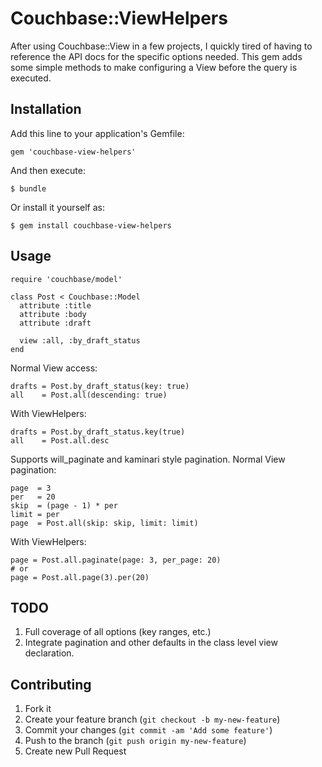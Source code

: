 # Couchbase::ViewHelpers

After using Couchbase::View in a few projects, I quickly tired of having to reference the API
docs for the specific options needed.  This gem adds some simple methods to make configuring
a View before the query is executed.

## Installation

Add this line to your application's Gemfile:

    gem 'couchbase-view-helpers'

And then execute:

    $ bundle

Or install it yourself as:

    $ gem install couchbase-view-helpers

## Usage

```
require 'couchbase/model'

class Post < Couchbase::Model
  attribute :title
  attribute :body
  attribute :draft

  view :all, :by_draft_status
end
```

Normal View access:

```
drafts = Post.by_draft_status(key: true)
all    = Post.all(descending: true)
```

With ViewHelpers:

```
drafts = Post.by_draft_status.key(true)
all    = Post.all.desc
```

Supports will_paginate and kaminari style pagination.  Normal View pagination:

```
page  = 3
per   = 20
skip  = (page - 1) * per
limit = per
page  = Post.all(skip: skip, limit: limit)
```

With ViewHelpers:

```
page = Post.all.paginate(page: 3, per_page: 20)
# or
page = Post.all.page(3).per(20)
```

## TODO

1. Full coverage of all options (key ranges, etc.)
2. Integrate pagination and other defaults in the class level view declaration.

## Contributing

1. Fork it
2. Create your feature branch (`git checkout -b my-new-feature`)
3. Commit your changes (`git commit -am 'Add some feature'`)
4. Push to the branch (`git push origin my-new-feature`)
5. Create new Pull Request
